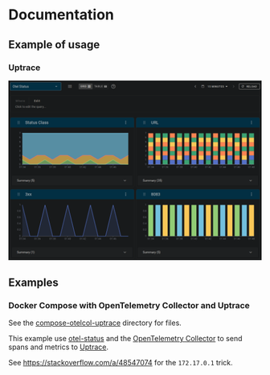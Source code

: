 # Documentation

## Example of usage

### Uptrace

![Uptrace](Screenshot_Uptrace.png)

## Examples

### Docker Compose with OpenTelemetry Collector and Uptrace

See the [compose-otelcol-uptrace](./examples/compose-otelcol-uptrace) directory for files.

This example use [otel-status](https://github.com/open-telemetry/opentelemetry-collector) and the [OpenTelemetry Collector](https://github.com/open-telemetry/opentelemetry-collector) to send spans and metrics to [Uptrace](https://uptrace.dev).

See https://stackoverflow.com/a/48547074 for the `172.17.0.1` trick.